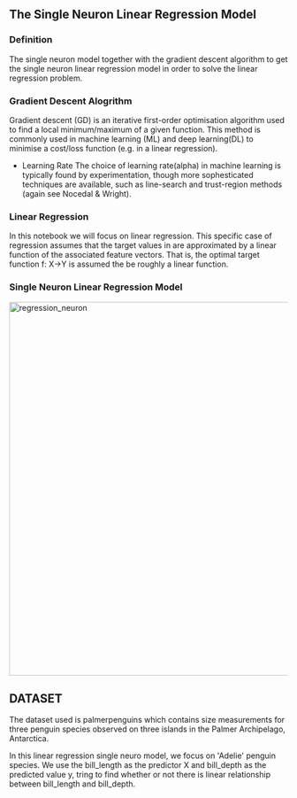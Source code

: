 ## The Single Neuron Linear Regression Model

### Definition

The single neuron model together with the gradient descent algorithm to get the single neuron linear regression model in order to solve the linear regression problem.

### Gradient Descent Alogrithm

Gradient descent (GD) is an iterative first-order optimisation algorithm used to find a local minimum/maximum of a given function. This method is commonly used in machine learning (ML) and deep learning(DL) to minimise a cost/loss function (e.g. in a linear regression).

* Learning Rate 
The choice of learning rate(alpha) in machine learning is typically found by experimentation, though more sophesticated techniques are available, such as line-search and trust-region methods (again see Nocedal & Wright).

### Linear Regression

In this notebook we will focus on linear regression. This specific case of regression assumes that the target values in  are approximated by a linear function of the associated feature vectors. That is, the optimal target function f: X->Y  is assumed the be roughly a linear function.


### Single Neuron Linear Regression Model

<img width="675" alt="regression_neuron" src="https://user-images.githubusercontent.com/98184249/162551294-131209dc-2bb0-42b4-9da0-c3dc85da0b39.png">



## DATASET 

The dataset used is palmerpenguins which contains size measurements for three penguin species observed on three islands in the Palmer Archipelago, Antarctica.

In this linear regression single neuro model, we focus on 'Adelie' penguin species. We use the bill_length as the predictor X and bill_depth as the predicted value y, tring to find whether or not there is linear relationship between bill_length and bill_depth.
